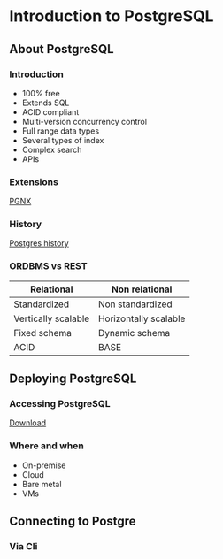 # Introduction to PostgreSQL

## About PostgreSQL

### Introduction

- 100% free
- Extends SQL
- ACID compliant
- Multi-version concurrency control
- Full range data types
- Several types of index
- Complex search
- APIs

### Extensions

[PGNX](https://pgnx.org)

### History

[Postgres history](https://www.postgresql.org/docs/current/history.html)

### ORDBMS vs REST

| Relational          | Non relational        |
| ------------------- | --------------------- |
| Standardized        | Non standardized      |
| Vertically scalable | Horizontally scalable |
| Fixed schema        | Dynamic schema        |
| ACID                | BASE                  |

## Deploying PostgreSQL

### Accessing PostgreSQL

[Download](https://www.postgresql.org/download/)

### Where and when

- On-premise
- Cloud
- Bare metal
- VMs

## Connecting to Postgre

### Via Cli

